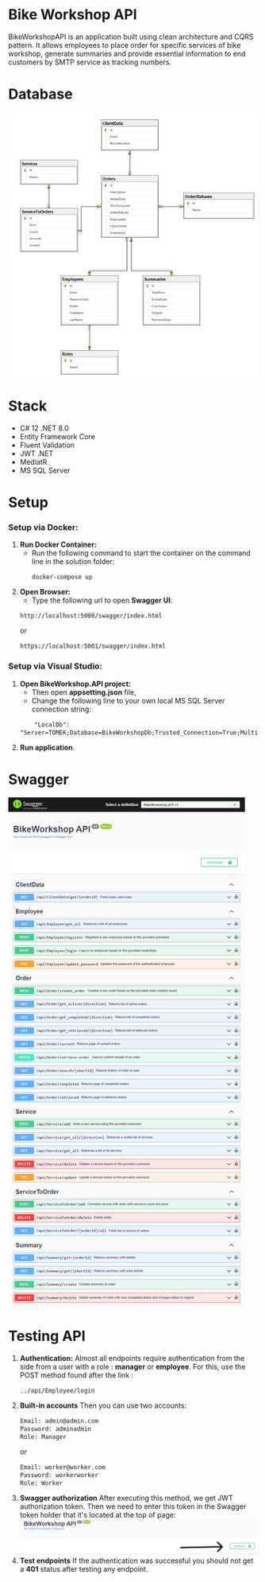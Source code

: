 ﻿# Bike Workshop API
 
BikeWorkshopAPI is an application built using clean architecture and CQRS pattern. It allows employees to place order for specific services of bike workshop, generate summaries and provide essential information to end customers by SMTP service as tracking numbers.

# Database

![Database](https://github.com/TomResz/BikeWorkshop/blob/master/Doc/db.jpg?raw=true)

# Stack
- C# 12 .NET 8.0
- Entity Framework Core
- Fluent Validation
- JWT .NET
- MediatR
- MS SQL Server
# Setup
### Setup via Docker:
1. **Run Docker Container:**
   - Run the following command to start the container on the command line in the solution folder:
     ```
     docker-compose up
     ```
2. **Open Browser:**
    - Type the following url to open <b>Swagger UI</b>:
    ```
    http://localhost:5000/swagger/index.html
    ```
    or
    ```
    https://localhost:5001/swagger/index.html
    
    ```
### Setup via Visual Studio:
1. **Open BikeWorkshop.API project:**
    - Then open <b>appsetting.json</b> file,
    - Change the following line to your own local MS SQL Server connection string:
    ```
        "LocalDb": "Server=TOMEK;Database=BikeWorkshopDb;Trusted_Connection=True;MultipleActiveResultSets=true;TrustServerCertificate=True;",
    ```
2. **Run application**.
# Swagger

![Swagger](https://github.com/TomResz/BikeWorkshop/blob/master/Doc/swagger.png?raw=true)

# Testing API
1. **Authentication:**
Almost all endpoints require authentication from the side from a user with a role : **manager** or **employee**.
For this, use the POST method found after the link : 
    ```
    ../api/Employee/login
    ```
2. **Built-in accounts**
Then you can use two accounts:
    ```
    Email: admin@admin.com
    Password: adminadmin
    Role: Manager
    ```
    or
    ```
    Email: worker@worker.com
    Password: workerworker
    Role: Worker
    ```
3. **Swagger authorization**
After executing this method, we get JWT authorization token.
Then we need to enter this token in the Swagger token holder that it's located at the top of page:
![Swagger-token-holder](https://github.com/TomResz/BikeWorkshop/blob/master/Doc/swagger-token-holder.png?raw=true)
4. **Test endpoints**
If the authentication was successful you should not get a <b>401</b> status after testing any endpoint.
